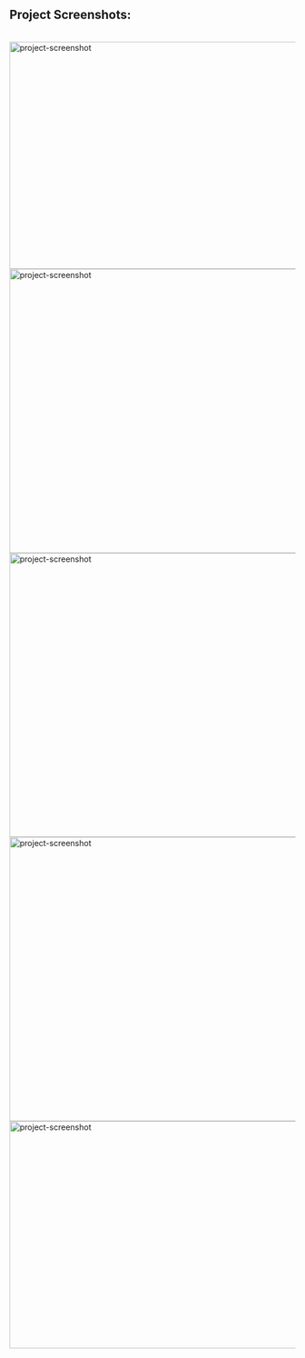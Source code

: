 <h2>Project Screenshots:</h2>
<br/>

<img style="width:700px"  src="https://github.com/enes-tanis/E-Commerce-Project/assets/113691478/a39eec99-bdcb-46aa-8fb3-cf7c1fa54ae0" alt="project-screenshot" width="400" height="400/">

<img style="width:700px; height:500px"  src="https://github.com/enes-tanis/E-Commerce-Project/assets/113691478/549a946b-dcb0-4a7f-a495-ec813661b4d4" alt="project-screenshot" width="400" height="400/">

<img style="width:700px; height:500px"  src="https://github.com/enes-tanis/E-Commerce-Project/assets/113691478/e5145c25-6e6b-4a8d-8e2e-56a082b42157" alt="project-screenshot" width="400" height="400/">

<img style="width:700px; height:500px"  src="https://github.com/enes-tanis/E-Commerce-Project/assets/113691478/fa5ec77a-cc8c-4c9c-8af9-c55534c035f9" alt="project-screenshot" width="400" height="400/">

<img style="width:800px;height:400px;" src="https://github.com/enes-tanis/E-Commerce-Project/assets/113691478/e3b89179-152a-490b-b96b-62d1e29300bd" alt="project-screenshot" width="400" height="400/">

